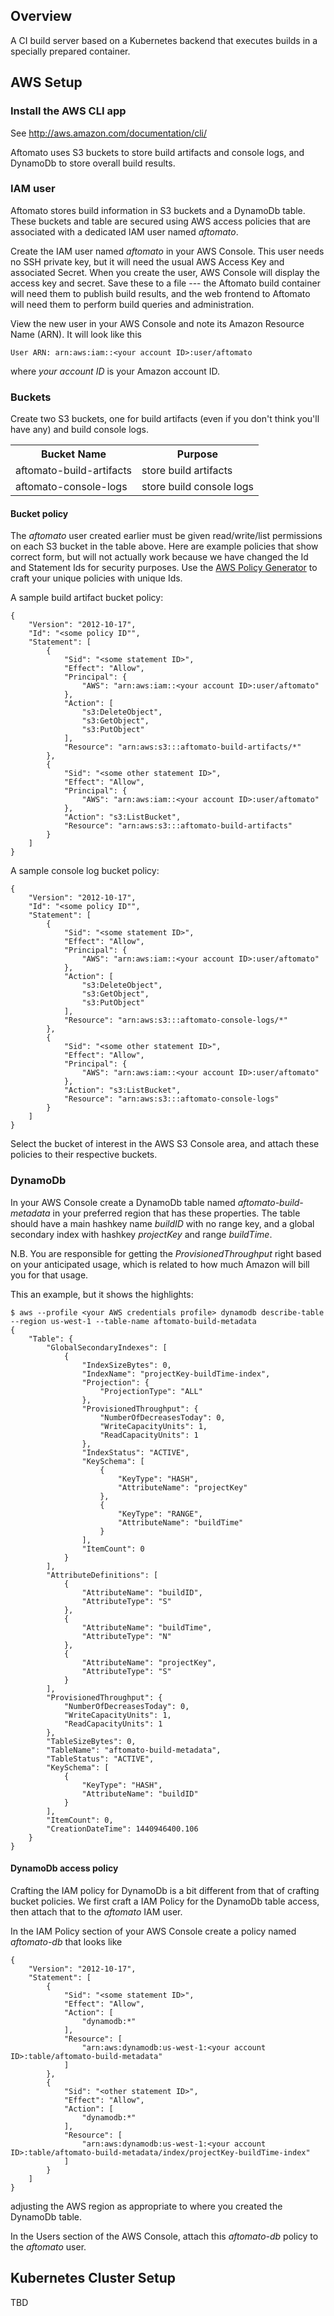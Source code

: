 ## Overview

A CI build server based on a Kubernetes backend that executes builds in a specially prepared container.

## AWS Setup

### Install the AWS CLI app

See http://aws.amazon.com/documentation/cli/

Aftomato uses S3 buckets to store build artifacts and console logs, and DynamoDb to store overall build results.

### IAM user

Aftomato stores build information in S3 buckets and a DynamoDb table.  These buckets and table are secured using
AWS access policies that are associated with a dedicated IAM user named _aftomato_.

Create the IAM user named _aftomato_ in your AWS Console.  This
user needs no SSH private key, but it will need the usual AWS Access
Key and associated Secret.  When you create the user, AWS Console will display the access key and secret.  Save these
to a file --- the Aftomato build container will need them to publish build results, and the web frontend to Aftomato will
need them to perform build queries and administration.

View the new user in your AWS Console and note its Amazon Resource Name (ARN).  It will look like this

```
User ARN: arn:aws:iam::<your account ID>:user/aftomato

```

where _your account ID_ is your Amazon account ID.

### Buckets

Create two S3 buckets, one for build artifacts (even if you don't think you'll have any) and build console logs.

<table>
    <tr>
        <th>Bucket Name</th>
        <th>Purpose</th>
    </tr>
    <tr>
        <td>aftomato-build-artifacts</td>
        <td>store build artifacts</td>
    </tr>
    <tr>
        <td>aftomato-console-logs</td>
        <td>store build console logs</td>
    </tr>
</table>

#### Bucket policy

The _aftomato_ user created earlier must be given read/write/list
permissions on each S3 bucket in the table above.  Here are example
policies that show correct form, but will not actually work because
we have changed the Id and Statement Ids for security purposes.
Use the [AWS Policy
Generator](http://awspolicygen.s3.amazonaws.com/policygen.html) to
craft your unique policies with unique Ids.


A sample build artifact bucket policy:

```
{
	"Version": "2012-10-17",
	"Id": "<some policy ID"",
	"Statement": [
		{
			"Sid": "<some statement ID>",
			"Effect": "Allow",
			"Principal": {
				"AWS": "arn:aws:iam::<your account ID>:user/aftomato"
			},
			"Action": [
				"s3:DeleteObject",
				"s3:GetObject",
				"s3:PutObject"
			],
			"Resource": "arn:aws:s3:::aftomato-build-artifacts/*"
		},
		{
			"Sid": "<some other statement ID>",
			"Effect": "Allow",
			"Principal": {
				"AWS": "arn:aws:iam::<your account ID>:user/aftomato"
			},
			"Action": "s3:ListBucket",
			"Resource": "arn:aws:s3:::aftomato-build-artifacts"
		}
	]
}
```

A sample console log bucket policy:

```
{
	"Version": "2012-10-17",
	"Id": "<some policy ID"",
	"Statement": [
		{
			"Sid": "<some statement ID>",
			"Effect": "Allow",
			"Principal": {
				"AWS": "arn:aws:iam::<your account ID>:user/aftomato"
			},
			"Action": [
				"s3:DeleteObject",
				"s3:GetObject",
				"s3:PutObject"
			],
			"Resource": "arn:aws:s3:::aftomato-console-logs/*"
		},
		{
			"Sid": "<some other statement ID>",
			"Effect": "Allow",
			"Principal": {
				"AWS": "arn:aws:iam::<your account ID>:user/aftomato"
			},
			"Action": "s3:ListBucket",
			"Resource": "arn:aws:s3:::aftomato-console-logs"
		}
	]
}
```

Select the bucket of interest in the AWS S3 Console area, and attach these policies to their respective buckets.

### DynamoDb

In your AWS Console create a DynamoDb table named _aftomato-build-metadata_
in your preferred region that has these properties.  The table
should have a main hashkey name _buildID_ with no range key, and a
global secondary index with hashkey _projectKey_ and range _buildTime_.

N.B. You are responsible for getting the _ProvisionedThroughput_
right based on your anticipated usage, which is related to how much
Amazon will bill you for that usage.

This an example, but it shows the highlights:

```
$ aws --profile <your AWS credentials profile> dynamodb describe-table --region us-west-1 --table-name aftomato-build-metadata
{
    "Table": {
        "GlobalSecondaryIndexes": [
            {
                "IndexSizeBytes": 0,
                "IndexName": "projectKey-buildTime-index",
                "Projection": {
                    "ProjectionType": "ALL"
                },
                "ProvisionedThroughput": {
                    "NumberOfDecreasesToday": 0,
                    "WriteCapacityUnits": 1,
                    "ReadCapacityUnits": 1
                },
                "IndexStatus": "ACTIVE",
                "KeySchema": [
                    {
                        "KeyType": "HASH",
                        "AttributeName": "projectKey"
                    },
                    {
                        "KeyType": "RANGE",
                        "AttributeName": "buildTime"
                    }
                ],
                "ItemCount": 0
            }
        ],
        "AttributeDefinitions": [
            {
                "AttributeName": "buildID",
                "AttributeType": "S"
            },
            {
                "AttributeName": "buildTime",
                "AttributeType": "N"
            },
            {
                "AttributeName": "projectKey",
                "AttributeType": "S"
            }
        ],
        "ProvisionedThroughput": {
            "NumberOfDecreasesToday": 0,
            "WriteCapacityUnits": 1,
            "ReadCapacityUnits": 1
        },
        "TableSizeBytes": 0,
        "TableName": "aftomato-build-metadata",
        "TableStatus": "ACTIVE",
        "KeySchema": [
            {
                "KeyType": "HASH",
                "AttributeName": "buildID"
            }
        ],
        "ItemCount": 0,
        "CreationDateTime": 1440946400.106
    }
}
```

#### DynamoDb access policy

Crafting the IAM policy for DynamoDb is a bit different from that
of crafting bucket policies.  We first craft a IAM Policy for the
DynamoDb table access, then attach that to the _aftomato_ IAM user.

In the IAM Policy section of your AWS Console create a policy named _aftomato-db_ that looks like

```
{
    "Version": "2012-10-17",
    "Statement": [
        {
            "Sid": "<some statement ID>",
            "Effect": "Allow",
            "Action": [
                "dynamodb:*"
            ],
            "Resource": [
                "arn:aws:dynamodb:us-west-1:<your account ID>:table/aftomato-build-metadata"
            ]
        },
        {
            "Sid": "<other statement ID>",
            "Effect": "Allow",
            "Action": [
                "dynamodb:*"
            ],
            "Resource": [
                "arn:aws:dynamodb:us-west-1:<your account ID>:table/aftomato-build-metadata/index/projectKey-buildTime-index"
            ]
        }
    ]
}
```

adjusting the AWS region as appropriate to where you created the DynamoDb table.

In the Users section of the AWS Console, attach this _aftomato-db_ policy to the _aftomato_ user.

## Kubernetes Cluster Setup

TBD
